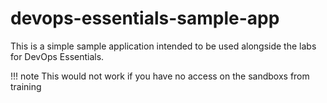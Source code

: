 # devops-essentials-sample-app

This is a simple sample application intended to be used alongside the labs for DevOps Essentials.

!!! note 
This would not work if you have no access on the sandboxs from training
